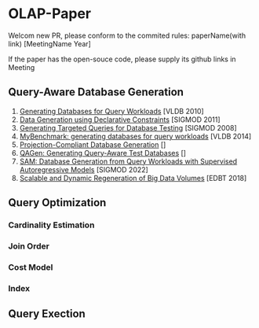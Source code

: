 # OLAP-Paper
Welcom new PR, please conform to the commited rules:  paperName(with link) [MeetingName Year]

If the paper has the open-souce code, please supply its github links in Meeting


## Query-Aware Database Generation
1. [Generating Databases for Query Workloads](https://dl.acm.org/doi/pdf/10.14778/1920841.1920950) [VLDB 2010]
2. [Data Generation using Declarative Constraints](https://dl.acm.org/doi/pdf/10.1145/1989323.1989395) [SIGMOD 2011]
3. [Generating Targeted Queries for Database Testing](https://dl.acm.org/doi/pdf/10.1145/1376616.1376668) [SIGMOD 2008]
4. [MyBenchmark: generating databases for query workloads](https://link.springer.com/article/10.1007/s00778-014-0354-1) [VLDB 2014]
5. [Projection-Compliant Database Generation]() []
6. [QAGen: Generating Query-Aware Test Databases]() []
7. [SAM: Database Generation from Query Workloads with Supervised Autoregressive Models]() [SIGMOD 2022]
8. [Scalable and Dynamic Regeneration of Big Data Volumes]() [EDBT 2018]
## Query Optimization
### Cardinality Estimation

### Join Order

### Cost Model


### Index

## Query Exection
